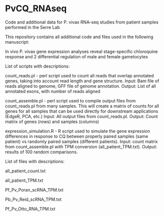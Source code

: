 # PvCQ_RNAseq
Code and additional data for P. vivax RNA-seq studies from patient samples performed in the Serre Lab

This repository contains all additional code and files used in the following manuscript:

In vivo P. vivax gene expression analyses reveal stage-specific chloroquine response and 2 differential regulation of male and female gametocytes

List of scripts with descriptions:

count_reads.pl - perl script used to count all reads that overlap annotated genes, taking into account read length and gene structure. Input: Bam file of reads aligned to genome, GFF file of genome annotation. Output: List of all annotated exons, with number of reads aligned

count_assemble.pl - perl script used to compile output files from count_reads.pl from many samples. This will create a matrix of counts for all genes for all samples that can be used directly for downstream applications (EdgeR, PCA, etc.) Input: All output files from count_reads.pl. Output: Count matrix of genes (rows) and samples (columns)

expression_simulation.R - R script used to simulate the gene expression differences in response to CQ between properly paired samples (same patient) vs randomly paired samples (different patients). Input: count matrix from count_assemble.pl with TPM conversion (all_patient_TPM.txt). Output: results of 100 random comparisons.


List of files with descriptions:

all_patient_count.txt

all_patient_TPM.txt

Pf_Pv_Poran_scRNA_TPM.txt

Pb_Pv_Reid_scRNA_TPM.txt

Pf_Pv_Otto_RNA_TPM.txt
